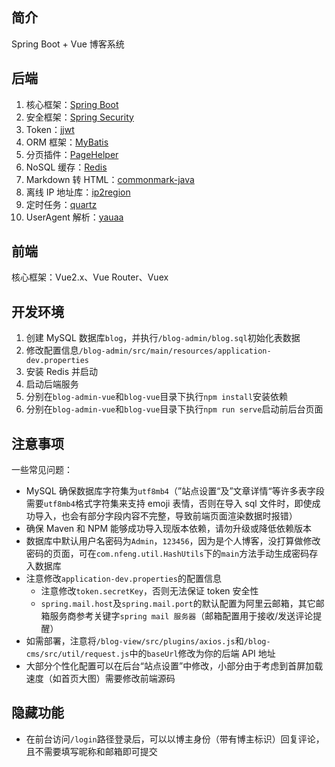 

## 简介

Spring Boot + Vue 博客系统


## 后端

1. 核心框架：[Spring Boot](https://github.com/spring-projects/spring-boot)
2. 安全框架：[Spring Security](https://github.com/spring-projects/spring-security)
3. Token：[jjwt](https://github.com/jwtk/jjwt)
4. ORM 框架：[MyBatis](https://github.com/mybatis/spring-boot-starter)
5. 分页插件：[PageHelper](https://github.com/pagehelper/Mybatis-PageHelper)
6. NoSQL 缓存：[Redis](https://github.com/redis/redis)
7. Markdown 转 HTML：[commonmark-java](https://github.com/commonmark/commonmark-java)
8. 离线 IP 地址库：[ip2region](https://github.com/lionsoul2014/ip2region)
9. 定时任务：[quartz](https://github.com/quartz-scheduler/quartz)
10. UserAgent 解析：[yauaa](https://github.com/nielsbasjes/yauaa)


## 前端

核心框架：Vue2.x、Vue Router、Vuex


## 开发环境

1. 创建 MySQL 数据库`blog`，并执行`/blog-admin/blog.sql`初始化表数据
2. 修改配置信息`/blog-admin/src/main/resources/application-dev.properties`
3. 安装 Redis 并启动
4. 启动后端服务
5. 分别在`blog-admin-vue`和`blog-vue`目录下执行`npm install`安装依赖
6. 分别在`blog-admin-vue`和`blog-vue`目录下执行`npm run serve`启动前后台页面



## 注意事项

一些常见问题：

- MySQL 确保数据库字符集为`utf8mb4`（”站点设置“及”文章详情“等许多表字段需要`utf8mb4`格式字符集来支持 emoji 表情，否则在导入 sql 文件时，即使成功导入，也会有部分字段内容不完整，导致前端页面渲染数据时报错）
- 确保 Maven 和 NPM 能够成功导入现版本依赖，请勿升级或降低依赖版本
- 数据库中默认用户名密码为`Admin`，`123456`，因为是个人博客，没打算做修改密码的页面，可在`com.nfeng.util.HashUtils`下的`main`方法手动生成密码存入数据库
- 注意修改`application-dev.properties`的配置信息
  - 注意修改`token.secretKey`，否则无法保证 token 安全性
  - `spring.mail.host`及`spring.mail.port`的默认配置为阿里云邮箱，其它邮箱服务商参考关键字`spring mail 服务器`（邮箱配置用于接收/发送评论提醒）
- 如需部署，注意将`/blog-view/src/plugins/axios.js`和`/blog-cms/src/util/request.js`中的`baseUrl`修改为你的后端 API 地址
- 大部分个性化配置可以在后台“站点设置”中修改，小部分由于考虑到首屏加载速度（如首页大图）需要修改前端源码



## 隐藏功能

- 在前台访问`/login`路径登录后，可以以博主身份（带有博主标识）回复评论，且不需要填写昵称和邮箱即可提交




